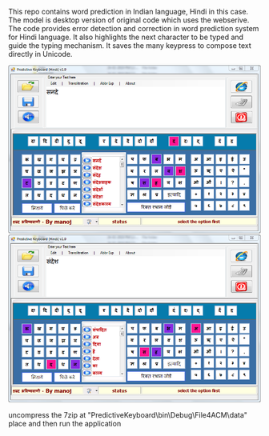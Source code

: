This repo contains word prediction in Indian language, Hindi in this case. The model is desktop version of original code which uses the webserive. The code provides error detection and correction in word prediction system for Hindi language. It also highlights the next character to be typed and guide the typing mechanism. It saves the many keypress to compose text directly in Unicode.

![title](a1.PNG)
![title](a2.PNG)

uncompress the 7zip at "PredictiveKeyboard\bin\Debug\File4ACM\data" place and then run the application
